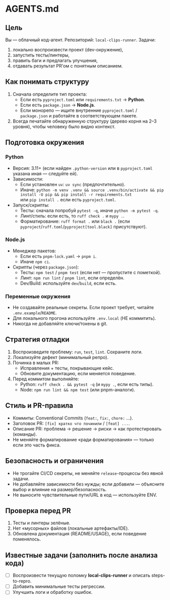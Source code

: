 # AGENTS.md

## Цель
Вы — облачный код-агент. Репозиторий: `local-clips-runner`. Задачи:
1) локально воспроизвести проект (dev-окружение),  
2) запустить тесты/линтеры,  
3) править баги и предлагать улучшения,  
4) отдавать результат PR’ом с понятным описанием.

## Как понимать структуру
1. Сначала определите тип проекта:
   - Если есть `pyproject.toml` или `requirements.txt` → **Python**.
   - Если есть `package.json` → **Node.js**.
   - Если монорепо — ищите внутренние `pyproject.toml` / `package.json` и работайте в соответствующем пакете.
2. Всегда печатайте обнаруженную структуру (дерево корня на 2–3 уровня), чтобы человеку было видно контекст.

## Подготовка окружения

### Python
- Версия: 3.11+ (если найден `.python-version` или в `pyproject.toml` указана иная — следуйте ей).
- Зависимости:
  - Если установлен `uv`: `uv sync` (предпочтительно).
  - Иначе: `python -m venv .venv && source .venv/bin/activate && pip install -U pip && pip install -r requirements.txt`  
    или `pip install .` если есть `pyproject.toml`.
- Запуск/скрипты:
  - Тесты: сначала попробуй `pytest -q`, иначе `python -m pytest -q`.
  - Линт/стиль: если есть, то `ruff check .` и `mypy .`.
  - Форматирование: `ruff format .` или `black .` (если `pyproject`/`ruff.toml`/`pyproject[tool.black]` присутствуют).

### Node.js
- Менеджер пакетов:
  - Если есть `pnpm-lock.yaml` → `pnpm i`.
  - Иначе `npm ci`.
- Скрипты (через `package.json`):
  - Тесты: `npm test` / `pnpm test` (если нет — пропустите с пометкой).
  - Линт: `npm run lint` / `pnpm lint`, если определён.
  - Dev/Build: используйте `dev`/`build`, если есть.

### Переменные окружения
- Не создавайте реальные секреты. Если проект требует, читайте `.env.example`/`README`.  
- Для локального прогона используйте `.env.local` (НЕ коммитить).  
- Никогда не добавляйте ключи/токены в git.

## Стратегия отладки
1. Воспроизведите проблему: `run`, `test`, `lint`. Сохраните логи.
2. Локализуйте дефект (минимальный репро).
3. Починка в малых PR:
   - Исправления + тесты, покрывающие кейс.
   - Обновите документацию, если меняется поведение.
4. Перед коммитом выполняйте:
   - Python: `ruff check . && pytest -q` (и `mypy .`, если есть типы).
   - Node: `npm run lint && npm test` (или pnpm-аналоги).

## Стиль и PR-правила
- Коммиты: Conventional Commits (`feat:`, `fix:`, `chore:` …).
- Заголовок PR: `[fix] кратко что починили` / `[feat] ...`.
- Описание PR: проблема → решение → риски → как протестировать (команды).
- Не меняйте форматирование «ради форматирования» — только если это часть фикса.

## Безопасность и ограничения
- Не трогайте CI/CD секреты, не меняйте `release`-процессы без явной задачи.
- Не добавляйте зависимости без нужды; если добавили — объясните выбор и влияние на размер/безопасность.
- Не выносите чувствительные пути/URL в код — используйте ENV.

## Проверка перед PR
1) Тесты и линтеры зелёные.  
2) Нет «мусорных» файлов (локальные артефакты/IDE).  
3) Обновлена документация (README/USAGE), если поведение поменялось.  

## Известные задачи (заполнить после анализа кода)
- [ ] Воспроизвести текущую поломку **local-clips-runner** и описать steps-to-repro.
- [ ] Добавить минимальные тесты регрессии.
- [ ] Улучшить логи и обработку ошибок.
